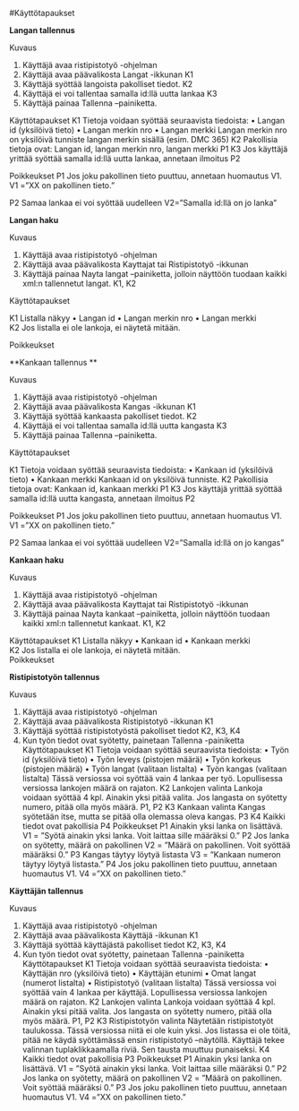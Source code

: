 #Käyttötapaukset


**Langan tallennus**

Kuvaus	
1.	Käyttäjä avaa ristipistotyö -ohjelman	
2.	Käyttäjä avaa päävalikosta Langat -ikkunan	K1
3.	Käyttäjä syöttää langoista pakolliset tiedot.
	K2
4.	Käyttäjä ei voi tallentaa samalla id:llä uutta lankaa	K3
5.	Käyttäjä painaa Tallenna –painiketta.	

Käyttötapaukset	
K1 Tietoja voidaan syöttää seuraavista tiedoista:
•	Langan id (yksilöivä tieto)
•	Langan merkin nro
•	Langan merkki	Langan merkin nro on yksilöivä tunniste langan merkin sisällä (esim. DMC 365)
K2 Pakollisia tietoja ovat: Langan id, langan merkin nro, langan merkki	P1
K3 Jos käyttäjä yrittää syöttää samalla id:llä uutta lankaa, annetaan ilmoitus	P2

Poikkeukset	
P1 Jos joku pakollinen tieto puuttuu, annetaan huomautus V1. 
	V1 =”XX on pakollinen tieto.”

P2 Samaa lankaa ei voi syöttää uudelleen	V2=”Samalla id:llä on jo lanka”

**Langan haku**

Kuvaus	
1.	Käyttäjä avaa ristipistotyö -ohjelman	
2.	Käyttäjä avaa päävalikosta Kayttajat tai Ristipistotyö -ikkunan	
3.	Käyttäjä painaa Nayta langat –painiketta, jolloin näyttöön tuodaan kaikki xml:n tallennetut langat. 	K1, K2
	
Käyttötapaukset	

K1 Listalla näkyy 
•	Langan id
•	Langan merkin nro
•	Langan merkki	
K2 Jos listalla ei ole lankoja, ei näytetä mitään.	

Poikkeukset	
	
**Kankaan tallennus **

Kuvaus	
1.	Käyttäjä avaa ristipistotyö -ohjelman	
2.	Käyttäjä avaa päävalikosta Kangas -ikkunan	K1
3.	Käyttäjä syöttää kankaasta pakolliset tiedot.
	K2
4.	Käyttäjä ei voi tallentaa samalla id:llä uutta kangasta	K3
5.	Käyttäjä painaa Tallenna –painiketta.	

Käyttötapaukset	

K1 Tietoja voidaan syöttää seuraavista tiedoista:
•	Kankaan id (yksilöivä tieto)
•	Kankaan merkki	Kankaan id on yksilöivä tunniste.
K2 Pakollisia tietoja ovat: Kankaan id, kankaan merkki	P1
K3 Jos käyttäjä yrittää syöttää samalla id:llä uutta kangasta, annetaan ilmoitus	P2

Poikkeukset	
P1 Jos joku pakollinen tieto puuttuu, annetaan huomautus V1. 
	V1 =”XX on pakollinen tieto.”

P2 Samaa lankaa ei voi syöttää uudelleen	V2=”Samalla id:llä on jo kangas”

**Kankaan haku**

Kuvaus	
1.	Käyttäjä avaa ristipistotyö -ohjelman	
2.	Käyttäjä avaa päävalikosta Kayttajat tai Ristipistotyö -ikkunan	
3.	Käyttäjä painaa Nayta kankaat –painiketta, jolloin näyttöön tuodaan kaikki xml:n tallennetut kankaat. 	K1, K2
	
Käyttötapaukset	
K1 Listalla näkyy 
•	Kankaan id
•	Kankaan merkki	
K2 Jos listalla ei ole lankoja, ei näytetä mitään.	
Poikkeukset	
	
**Ristipistotyön tallennus**

Kuvaus	
1.	Käyttäjä avaa ristipistotyö -ohjelman	
2.	Käyttäjä avaa päävalikosta Ristipistotyö -ikkunan	K1
3.	Käyttäjä syöttää ristipistotyöstä pakolliset tiedot	K2, K3, K4
4.	Kun työn tiedot ovat syötetty, painetaan Tallenna -painiketta	
Käyttötapaukset	
K1 Tietoja voidaan syöttää seuraavista tiedoista:
•	Työn id (yksilöivä tieto)
•	Työn leveys (pistojen määrä)
•	Työn korkeus (pistojen määrä)
•	Työn langat (valitaan listalta) 
•	Työn kangas (valitaan listalta)	Tässä versiossa voi syöttää vain 4 lankaa per työ. Lopullisessa versiossa lankojen määrä on rajaton. 
K2 Lankojen valinta	Lankoja voidaan syöttää 4 kpl. Ainakin yksi pitää valita. Jos langasta on syötetty numero, pitää olla myös määrä. P1, P2
K3 Kankaan valinta	Kangas syötetään itse, mutta se pitää olla olemassa oleva kangas. P3
K4 Kaikki tiedot ovat pakollisia	P4
Poikkeukset	
P1 Ainakin yksi lanka on lisättävä.	V1 = ”Syötä ainakin yksi lanka. Voit laittaa sille määräksi 0.”
P2 Jos lanka on syötetty, määrä on pakollinen	V2 = ”Määrä on pakollinen. Voit syöttää määräksi 0.”
P3 Kangas täytyy löytyä listasta	V3 = ”Kankaan numeron täytyy löytyä listasta.”
P4 Jos joku pakollinen tieto puuttuu, annetaan huomautus V1. 
	V4 =”XX on pakollinen tieto.”

**Käyttäjän tallennus**

Kuvaus	
1.	Käyttäjä avaa ristipistotyö -ohjelman	
2.	Käyttäjä avaa päävalikosta Käyttäjä -ikkunan	K1
3.	Käyttäjä syöttää käyttäjästä pakolliset tiedot	K2, K3, K4
4.	Kun työn tiedot ovat syötetty, painetaan Tallenna -painiketta	
Käyttötapaukset	
K1 Tietoja voidaan syöttää seuraavista tiedoista:
•	Käyttäjän nro (yksilöivä tieto)
•	Käyttäjän etunimi
•	Omat langat (numerot listalta) 
•	Ristipistotyö (valitaan listalta)	Tässä versiossa voi syöttää vain 4 lankaa per käyttäjä. Lopullisessa versiossa lankojen määrä on rajaton. 
K2 Lankojen valinta	Lankoja voidaan syöttää 4 kpl. Ainakin yksi pitää valita. Jos langasta on syötetty numero, pitää olla myös määrä. P1, P2
K3 Ristipistotyön valinta	Näytetään ristipistotyöt taulukossa. Tässä versiossa niitä ei ole kuin yksi. Jos listassa ei ole töitä, pitää ne käydä syöttämässä ensin ristipistotyö –näytöllä. Käyttäjä tekee valinnan tuplaklikkaamalla riviä. Sen tausta muuttuu punaiseksi. 
K4 Kaikki tiedot ovat pakollisia	P3
Poikkeukset	
P1 Ainakin yksi lanka on lisättävä.	V1 = ”Syötä ainakin yksi lanka. Voit laittaa sille määräksi 0.”
P2 Jos lanka on syötetty, määrä on pakollinen	V2 = ”Määrä on pakollinen. Voit syöttää määräksi 0.”
P3 Jos joku pakollinen tieto puuttuu, annetaan huomautus V1. 
	V4 =”XX on pakollinen tieto.”


	

